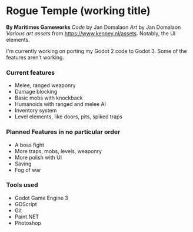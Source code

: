 # Rogue Temple (working title)
**By Maritimes Gameworks**
*Code* by Jan Domalaon
*Art* by Jan Domalaon
*Various art assets* from https://www.kenney.nl/assets. Notably, the UI elements.

I'm currently working on porting my Godot 2 code to Godot 3. Some of the features aren't working.

### Current features
* Melee, ranged weaponry
* Damage blocking
* Basic mobs with knockback
* Humanoids with ranged and melee AI
* Inventory system
* Level elements, like doors, pits, spiked traps

### Planned Features in no particular order
* A boss fight
* More traps, mobs, levels, weaponry
* More polish with UI
* Saving
* Fog of war

### Tools used
* Godot Game Engine 3
* GDScript
* Git
* Paint.NET
* Photoshop